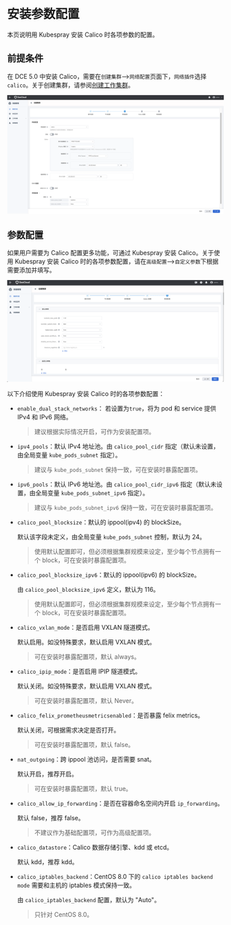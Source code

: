 # 安装参数配置

本页说明用 Kubespray 安装 Calico 时各项参数的配置。

## 前提条件

在 DCE 5.0 中安装 Calico，需要在`创建集群`—>`网络配置`页面下，`网络插件`选择 `calico`。关于创建集群，请参阅[创建工作集群](https://docs.daocloud.io/kpanda/07UserGuide/Clusters/CreateCluster/)。

![calico-install](../../images/calico-install.png)

## 参数配置

如果用户需要为 Calico 配置更多功能，可通过 Kubespray 安装 Calico。关于使用 Kubespray 安装 Calico 时的各项参数配置，请在`高级配置`—>`自定义参数`下根据需要添加并填写。

![calico-install](../../images/calico-arg.png)

以下介绍使用 Kubespray 安装 Calico 时的各项参数配置：

- `enable_dual_stack_networks`： 若设置为`true`，将为 pod 和 service 提供 IPv4 和 IPv6 网络。

    > 建议根据实际情况开启，可作为安装配置项。

- `ipv4_pools`：默认 IPv4 地址池。由 `calico_pool_cidr` 指定（默认未设置，由全局变量 `kube_pods_subnet` 指定）。
    > 建议与 `kube_pods_subnet` 保持一致，可在安装时暴露配置项。

- `ipv6_pools`：默认 IPv6 地址池。由 `calico_pool_cidr_ipv6` 指定（默认未设置，由全局变量 `kube_pods_subnet_ipv6` 指定）。

    > 建议与 `kube_pods_subnet_ipv6` 保持一致，可在安装时暴露配置项。

- `calico_pool_blocksize`：默认的 ippool(ipv4) 的 blockSize。

    默认该字段未定义，由全局变量 `kube_pods_subnet` 控制，默认为 24。

    > 使用默认配置即可，但必须根据集群规模来设定，至少每个节点拥有一个 block，可在安装时暴露配置项。

- `calico_pool_blocksize_ipv6`：默认的 ippool(ipv6) 的 blockSize。

    由 `calico_pool_blocksize_ipv6` 定义，默认为 116。

    > 使用默认配置即可，但必须根据集群规模来设定，至少每个节点拥有一个 block，可在安装时暴露配置项。

- `calico_vxlan_mode`：是否启用 VXLAN 隧道模式。

    默认启用。如没特殊要求，默认启用 VXLAN 模式。

    > 可在安装时暴露配置项，默认 always。

- `calico_ipip_mode`：是否启用 IPIP 隧道模式。

    默认关闭。如没特殊要求，默认启用 VXLAN 模式。

    > 可在安装时暴露配置项，默认 Never。

- `calico_felix_prometheusmetricsenabled`：是否暴露 felix metrics。

    默认关闭，可根据需求决定是否打开。

    > 可在安装时暴露配置项，默认 false。

- `nat_outgoing`：跨 ippool 池访问，是否需要 snat。

    默认开启，推荐开启。

    > 可在安装时暴露配置项，默认 true。

- `calico_allow_ip_forwarding`：是否在容器命名空间内开启 `ip_forwarding`。

    默认 false，推荐 false。

    > 不建议作为基础配置项，可作为高级配置项。

- `calico_datastore`：Calico 数据存储引擎、kdd 或 etcd。

    默认 kdd，推荐 kdd。

- `calico_iptables_backend`：CentOS 8.0 下的 `calico iptables backend mode` 需要和主机的 iptables 模式保持一致。

    由 `calico_iptables_backend` 配置，默认为 "Auto"。

    > 只针对 CentOS 8.0。
